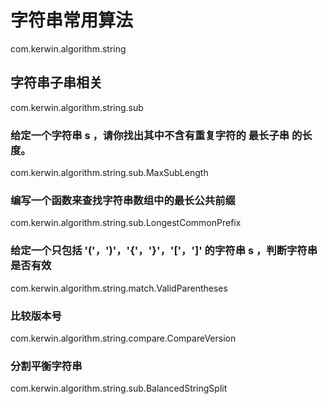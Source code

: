 # 字符串常用算法
com.kerwin.algorithm.string
## 字符串子串相关
com.kerwin.algorithm.string.sub
### 给定一个字符串 s ，请你找出其中不含有重复字符的 最长子串 的长度。
com.kerwin.algorithm.string.sub.MaxSubLength
### 编写一个函数来查找字符串数组中的最长公共前缀
com.kerwin.algorithm.string.sub.LongestCommonPrefix
### 给定一个只包括 '('，')'，'{'，'}'，'['，']' 的字符串 s ，判断字符串是否有效
com.kerwin.algorithm.string.match.ValidParentheses
### 比较版本号
com.kerwin.algorithm.string.compare.CompareVersion
### 分割平衡字符串
com.kerwin.algorithm.string.sub.BalancedStringSplit
